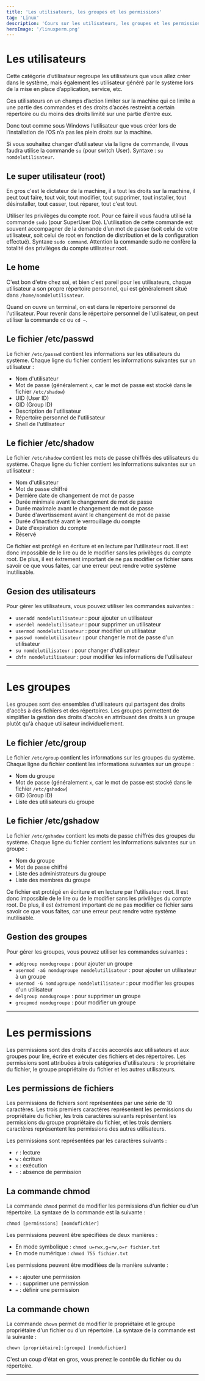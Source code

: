 ```yaml
---
title: 'Les utilisateurs, les groupes et les permissions'
tag: 'Linux'
description: 'Cours sur les utilisateurs, les groupes et les permissions en Linux'
heroImage: '/linuxperm.png'
---
```


# Les utilisateurs

Cette catégorie d’utilisateur regroupe les utilisateurs que vous allez créer dans le système, mais également les utilisateur généré par le système lors de la mise en place d’application, service, etc.

Ces utilisateurs on un champs d’action limiter sur la machine qui ce limite a une partie des commandes et des droits d’accès restreint a certain répertoire ou du moins des droits limité sur une partie d’entre eux.

Donc tout comme sous Windows l’utilisateur que vous créer lors de l’installation de l’OS n’a pas les plein droits sur la machine.

Si vous souhaitez changer d’utilisateur via la ligne de commande, il vous faudra utilise la commande `su` (pour switch User). Syntaxe : `su nomdelutilisateur`.

## Le super utilisateur (root)

En gros c'est le dictateur de la machine, il a tout les droits sur la machine, il peut tout faire, tout voir, tout modifier, tout supprimer, tout installer, tout désinstaller, tout casser, tout réparer, tout c'est tout.

Utiliser les privilèges du compte root. Pour ce faire il vous faudra utilisé la commande `sudo` (pour SuperUser Do). L’utilisation de cette commande est souvent accompagner de la demande d’un mot de passe (soit celui de votre utilisateur, soit celui de root en fonction de distribution et de la configuration effectué). Syntaxe `sudo command`. Attention la commande sudo ne confère la totalité des privilèges du compte utilisateur root. 

## Le home 

C'est bon d'etre chez soi, et bien c'est pareil pour les utilisateurs, chaque utilisateur a son propre répertoire personnel, qui est généralement situé dans `/home/nomdelutilisateur`.

Quand on ouvre un terminal, on est dans le répertoire personnel de l'utilisateur. Pour revenir dans le répertoire personnel de l'utilisateur, on peut utiliser la commande `cd` ou `cd ~`.

## Le fichier /etc/passwd

Le fichier `/etc/passwd` contient les informations sur les utilisateurs du système. Chaque ligne du fichier contient les informations suivantes sur un utilisateur :

- Nom d'utilisateur
- Mot de passe (généralement `x`, car le mot de passe est stocké dans le fichier `/etc/shadow`)
- UID (User ID)
- GID (Group ID)
- Description de l'utilisateur
- Répertoire personnel de l'utilisateur
- Shell de l'utilisateur

## Le fichier /etc/shadow

Le fichier `/etc/shadow` contient les mots de passe chiffrés des utilisateurs du système. Chaque ligne du fichier contient les informations suivantes sur un utilisateur :

- Nom d'utilisateur
- Mot de passe chiffré
- Dernière date de changement de mot de passe
- Durée minimale avant le changement de mot de passe
- Durée maximale avant le changement de mot de passe
- Durée d'avertissement avant le changement de mot de passe
- Durée d'inactivité avant le verrouillage du compte
- Date d'expiration du compte
- Réservé

Ce fichier est protégé en écriture et en lecture par l'utilisateur root. Il est donc impossible de le lire ou de le modifier sans les privilèges du compte root.
De plus, il est éxtrement important de ne pas modifier ce fichier sans savoir ce que vous faites, car une erreur peut rendre votre système inutilisable.

## Gesion des utilisateurs

Pour gérer les utilisateurs, vous pouvez utiliser les commandes suivantes :

- `useradd nomdelutilisateur` : pour ajouter un utilisateur
- `userdel nomdelutilisateur` : pour supprimer un utilisateur
- `usermod nomdelutilisateur` : pour modifier un utilisateur
- `passwd nomdelutilisateur` : pour changer le mot de passe d'un utilisateur
- `su nomdelutilisateur` : pour changer d'utilisateur
- `chfn nomdelutilisateur` : pour modifier les informations de l'utilisateur

<hr />

# Les groupes

Les groupes sont des ensembles d'utilisateurs qui partagent des droits d'accès à des fichiers et des répertoires. Les groupes permettent de simplifier 
la gestion des droits d'accès en attribuant des droits à un groupe plutôt qu'à chaque utilisateur individuellement.

## Le fichier /etc/group

Le fichier `/etc/group` contient les informations sur les groupes du système. Chaque ligne du fichier contient les informations suivantes sur un groupe :

- Nom du groupe
- Mot de passe (généralement `x`, car le mot de passe est stocké dans le fichier `/etc/gshadow`)
- GID (Group ID)
- Liste des utilisateurs du groupe

## Le fichier /etc/gshadow

Le fichier `/etc/gshadow` contient les mots de passe chiffrés des groupes du système. Chaque ligne du fichier contient les informations suivantes sur un groupe :

- Nom du groupe
- Mot de passe chiffré
- Liste des administrateurs du groupe
- Liste des membres du groupe

Ce fichier est protégé en écriture et en lecture par l'utilisateur root. Il est donc impossible de le lire ou de le modifier sans les privilèges du compte root.
De plus, il est éxtrement important de ne pas modifier ce fichier sans savoir ce que vous faites, car une erreur peut rendre votre système inutilisable.

## Gestion des groupes

Pour gérer les groupes, vous pouvez utiliser les commandes suivantes :

- `addgroup nomdugroupe` : pour ajouter un groupe
- `usermod -aG nomdugroupe nomdelutilisateur` : pour ajouter un utilisateur à un groupe
- `usermod -G nomdugroupe nomdelutilisateur` : pour modifier les groupes d'un utilisateur
- `delgroup nomdugroupe` : pour supprimer un groupe
- `groupmod nomdugroupe` : pour modifier un groupe

<hr />

# Les permissions

Les permissions sont des droits d'accès accordés aux utilisateurs et aux groupes pour lire, écrire et exécuter des fichiers et des répertoires. 
Les permissions sont attribuées à trois catégories d'utilisateurs : le propriétaire du fichier, le groupe propriétaire du fichier et les autres utilisateurs.

## Les permissions de fichiers

Les permissions de fichiers sont représentées par une série de 10 caractères. Les trois premiers caractères représentent les permissions du propriétaire du fichier,
les trois caractères suivants représentent les permissions du groupe propriétaire du fichier, et les trois derniers caractères représentent les permissions des autres utilisateurs.

Les permissions sont représentées par les caractères suivants :

- `r` : lecture
- `w` : écriture
- `x` : exécution
- `-` : absence de permission

## La commande chmod

La commande `chmod` permet de modifier les permissions d'un fichier ou d'un répertoire. La syntaxe de la commande est la suivante :

`chmod [permissions] [nomdufichier]`

Les permissions peuvent être spécifiées de deux manières :

- En mode symbolique : `chmod u=rwx,g=rw,o=r fichier.txt`
- En mode numérique : `chmod 755 fichier.txt`

Les permissions peuvent être modifiées de la manière suivante :

- `+` : ajouter une permission
- `-` : supprimer une permission
- `=` : définir une permission

## La commande chown

La commande `chown` permet de modifier le propriétaire et le groupe propriétaire d'un fichier ou d'un répertoire. La syntaxe de la commande est la suivante :

`chown [propriétaire]:[groupe] [nomdufichier]`

C'est un coup d'état en gros, vous prenez le contrôle du fichier ou du répertoire.

<hr />